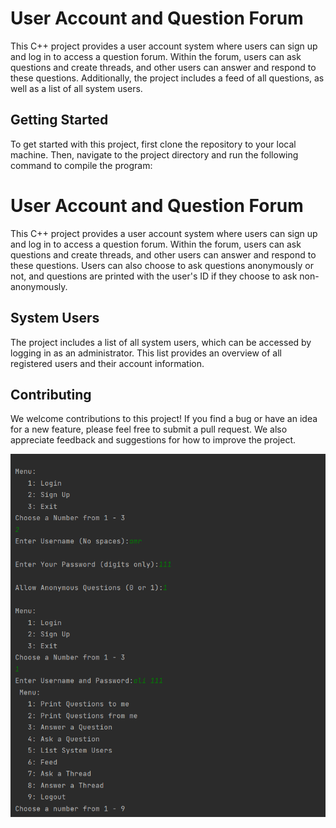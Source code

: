 # User Account and Question Forum

This C++ project provides a user account system where users can sign up and log in to access a question forum. Within the forum, users can ask questions and create threads, and other users can answer and respond to these questions. Additionally, the project includes a feed of all questions, as well as a list of all system users.

## Getting Started

To get started with this project, first clone the repository to your local machine. Then, navigate to the project directory and run the following command to compile the program:

# User Account and Question Forum

This C++ project provides a user account system where users can sign up and log in to access a question forum. Within the forum, users can ask questions and create threads, and other users can answer and respond to these questions. Users can also choose to ask questions anonymously or not, and questions are printed with the user's ID if they choose to ask non-anonymously.

## System Users

The project includes a list of all system users, which can be accessed by logging in as an administrator. This list provides an overview of all registered users and their account information.

## Contributing

We welcome contributions to this project! If you find a bug or have an idea for a new feature, please feel free to submit a pull request. We also appreciate feedback and suggestions for how to improve the project.

![Sample Image](/Sample/Sample.png)
